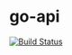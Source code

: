 # go-api

[![Build Status](https://travis-ci.org/ViBiOh/go-api.svg?branch=master)](https://travis-ci.org/ViBiOh/go-api)
